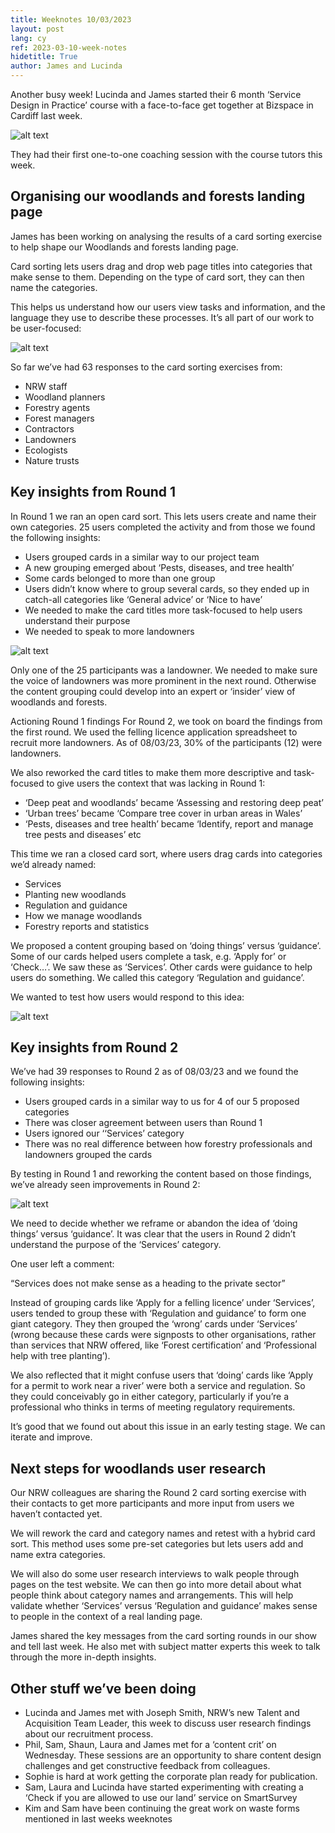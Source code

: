```yaml
---
title: Weeknotes 10/03/2023
layout: post
lang: cy
ref: 2023-03-10-week-notes
hidetitle: True
author: James and Lucinda
---
```

Another busy week! Lucinda and James started their 6 month ‘Service Design in Practice’ course with a face-to-face get together at Bizspace in Cardiff last week. 

![alt text](https://github.com/nrw-digital/week-notes/blob/6c88547d2f95580374f9727ccac9ff0f189bafe2/images/Post%20it%20window%20lady.jpg?raw=true)

They had their first one-to-one coaching session with the course tutors this week. 

## Organising our woodlands and forests landing page

James has been working on analysing the results of a card sorting exercise to help shape our Woodlands and forests landing page. 

Card sorting lets users drag and drop web page titles into categories that make sense to them. Depending on the type of card sort, they can then name the categories. 

This helps us understand how our users view tasks and information, and the language they use to describe these processes. It’s all part of our work to be user-focused:  

![alt text](https://github.com/nrw-digital/week-notes/blob/6c88547d2f95580374f9727ccac9ff0f189bafe2/images/Card%20sorting%201.png?raw=true)

So far we’ve had 63 responses to the card sorting exercises from: 
* NRW staff
* Woodland planners
* Forestry agents
* Forest managers
* Contractors 
* Landowners
* Ecologists
* Nature trusts

## Key insights from Round 1

In Round 1 we ran an open card sort. This lets users create and name their own categories. 25 users completed the activity and from those we found the following insights: 
* Users grouped cards in a similar way to our project team
* A new grouping emerged about ‘Pests, diseases, and tree health’ 
* Some cards belonged to more than one group
* Users didn’t know where to group several cards, so they ended up in catch-all categories like ‘General advice’ or ‘Nice to have’
* We needed to make the card titles more task-focused to help users understand their purpose
* We needed to speak to more landowners

![alt text](https://github.com/nrw-digital/week-notes/blob/6c88547d2f95580374f9727ccac9ff0f189bafe2/images/Card%20sorting%202.png?raw=true)

Only one of the 25 participants was a landowner. We needed to make sure the voice of landowners was more prominent in the next round. Otherwise the content grouping could develop into an expert or ‘insider’ view of woodlands and forests.  

Actioning Round 1 findings
For Round 2, we took on board the findings from the first round. We used the felling licence application spreadsheet to recruit more landowners. As of 08/03/23, 30% of the participants (12) were landowners. 

We also reworked the card titles to make them more descriptive and task-focused to give users the context that was lacking in Round 1: 
* ‘Deep peat and woodlands’ became ‘Assessing and restoring deep peat’ 
* ‘Urban trees’ became ‘Compare tree cover in urban areas in Wales’
* ‘Pests, diseases and tree health’ became ‘Identify, report and manage tree pests and diseases’ etc

This time we ran a closed card sort, where users drag cards into categories we’d already named: 
* Services
* Planting new woodlands
* Regulation and guidance
* How we manage woodlands
* Forestry reports and statistics

We proposed a content grouping based on ‘doing things’ versus ‘guidance’. Some of our cards helped users complete a task, e.g. ‘Apply for’ or ‘Check…’. We saw these as ‘Services’. Other cards were guidance to help users do something. We called this category ‘Regulation and guidance’. 

We wanted to test how users would respond to this idea: 

![alt text](https://github.com/nrw-digital/week-notes/blob/6c88547d2f95580374f9727ccac9ff0f189bafe2/images/Card%20sorting%203.png?raw=true)

## Key insights from Round 2

We’ve had 39 responses to Round 2 as of 08/03/23 and we found the following insights: 
* Users grouped cards in a similar way to us for 4 of our 5 proposed categories
* There was closer agreement between users than Round 1
* Users ignored our ‘‘Services’ category
* There was no real difference between how forestry professionals and landowners grouped the cards 

By testing in Round 1 and reworking the content based on those findings, we’ve already seen improvements in Round 2: 

![alt text](https://github.com/nrw-digital/week-notes/blob/6c88547d2f95580374f9727ccac9ff0f189bafe2/images/Card%20sorting%204.png?raw=true)

We need to decide whether we reframe or abandon the idea of ‘doing things’ versus ‘guidance’. It was clear that the users in Round 2 didn’t understand the purpose of the ‘Services’ category. 

One user left a comment: 

“Services does not make sense as a heading to the private sector” 

Instead of grouping cards like ‘Apply for a felling licence’ under ‘Services’, users tended to group these with ‘Regulation and guidance’ to form one giant category. They then grouped the ‘wrong’ cards under ‘Services’ (wrong because these cards were signposts to other organisations, rather than services that NRW offered, like ‘Forest certification’ and ‘Professional help with tree planting’). 

We also reflected that it might confuse users that ‘doing’ cards like ‘Apply for a permit to work near a river’ were both a service and regulation. So they could conceivably go in either category, particularly if you’re a professional who thinks in terms of meeting regulatory requirements.  

It’s good that we found out about this issue in an early testing stage. We can iterate and improve. 

## Next steps for woodlands user research

Our NRW colleagues are sharing the Round 2 card sorting exercise with their contacts to get more participants and more input from users we haven’t contacted yet. 

We will rework the card and category names and retest with a hybrid card sort. This method uses some pre-set categories but lets users add and name extra categories. 

We will also do some user research interviews to walk people through pages on the test website. We can then go into more detail about what people think about category names and arrangements. This will help validate whether ‘Services’ versus ‘Regulation and guidance’ makes sense to people in the context of a real landing page. 

James shared the key messages from the card sorting rounds in our show and tell last week. He also met with subject matter experts this week to talk through the more in-depth insights. 

## Other stuff we’ve been doing

* Lucinda and James met with Joseph Smith, NRW’s new Talent and Acquisition Team Leader, this week to discuss user research findings about our recruitment process. 
* Phil, Sam, Shaun, Laura and James met for a ‘content crit’ on Wednesday. These sessions are an opportunity to share content design challenges and get constructive feedback from colleagues.
* Sophie is hard at work getting the corporate plan ready for publication.
* Sam, Laura and Lucinda have started experimenting with creating a ‘Check if you are allowed to use our land’ service on SmartSurvey
* Kim and Sam have been continuing the great work on waste forms mentioned in last weeks weeknotes
